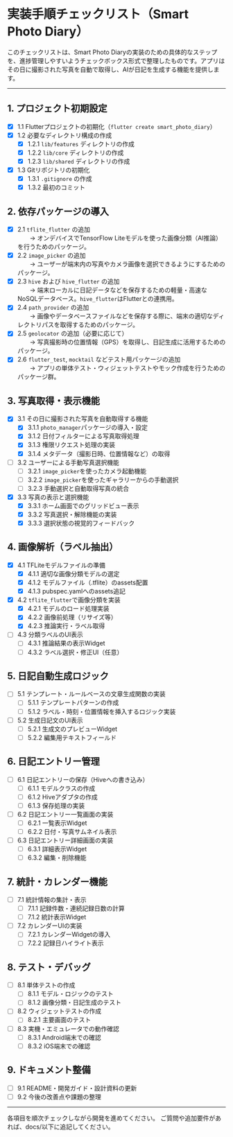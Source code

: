 # 実装手順チェックリスト（Smart Photo Diary）

このチェックリストは、Smart Photo Diaryの実装のための具体的なステップを、進捗管理しやすいようチェックボックス形式で整理したものです。アプリはその日に撮影された写真を自動で取得し、AIが日記を生成する機能を提供します。

---

## 1. プロジェクト初期設定
- [x] 1.1 Flutterプロジェクトの初期化（`flutter create smart_photo_diary`）
- [x] 1.2 必要なディレクトリ構成の作成
    - [x] 1.2.1 `lib/features` ディレクトリの作成
    - [x] 1.2.2 `lib/core` ディレクトリの作成
    - [x] 1.2.3 `lib/shared` ディレクトリの作成
- [x] 1.3 Gitリポジトリの初期化
    - [x] 1.3.1 `.gitignore` の作成
    - [x] 1.3.2 最初のコミット

## 2. 依存パッケージの導入
- [x] 2.1 `tflite_flutter` の追加  
  → オンデバイスでTensorFlow Liteモデルを使った画像分類（AI推論）を行うためのパッケージ。
- [x] 2.2 `image_picker` の追加  
  → ユーザーが端末内の写真やカメラ画像を選択できるようにするためのパッケージ。
- [x] 2.3 `hive` および `hive_flutter` の追加  
  → 端末ローカルに日記データなどを保存するための軽量・高速なNoSQLデータベース。`hive_flutter`はFlutterとの連携用。
- [x] 2.4 `path_provider` の追加  
  → 画像やデータベースファイルなどを保存する際に、端末の適切なディレクトリパスを取得するためのパッケージ。
- [x] 2.5 `geolocator` の追加（必要に応じて）  
  → 写真撮影時の位置情報（GPS）を取得し、日記生成に活用するためのパッケージ。
- [x] 2.6 `flutter_test`, `mocktail` などテスト用パッケージの追加  
  → アプリの単体テスト・ウィジェットテストやモック作成を行うためのパッケージ群。

## 3. 写真取得・表示機能
- [x] 3.1 その日に撮影された写真を自動取得する機能
    - [x] 3.1.1 `photo_manager`パッケージの導入・設定
    - [x] 3.1.2 日付フィルターによる写真取得処理
    - [x] 3.1.3 権限リクエスト処理の実装
    - [x] 3.1.4 メタデータ（撮影日時、位置情報など）の取得
- [ ] 3.2 ユーザーによる手動写真選択機能
    - [ ] 3.2.1 `image_picker`を使ったカメラ起動機能
    - [ ] 3.2.2 `image_picker`を使ったギャラリーからの手動選択
    - [ ] 3.2.3 手動選択と自動取得写真の統合
- [x] 3.3 写真の表示と選択機能
    - [x] 3.3.1 ホーム画面でのグリッドビュー表示
    - [x] 3.3.2 写真選択・解除機能の実装
    - [x] 3.3.3 選択状態の視覚的フィードバック

## 4. 画像解析（ラベル抽出）
- [x] 4.1 TFLiteモデルファイルの準備
    - [x] 4.1.1 適切な画像分類モデルの選定
    - [x] 4.1.2 モデルファイル（.tflite）のassets配置
    - [x] 4.1.3 pubspec.yamlへのassets追記
- [x] 4.2 `tflite_flutter`で画像分類を実装
    - [x] 4.2.1 モデルのロード処理実装
    - [x] 4.2.2 画像前処理（リサイズ等）
    - [x] 4.2.3 推論実行・ラベル取得
- [ ] 4.3 分類ラベルのUI表示
    - [ ] 4.3.1 推論結果の表示Widget
    - [ ] 4.3.2 ラベル選択・修正UI（任意）

## 5. 日記自動生成ロジック
- [ ] 5.1 テンプレート・ルールベースの文章生成関数の実装
    - [ ] 5.1.1 テンプレートパターンの作成
    - [ ] 5.1.2 ラベル・時刻・位置情報を挿入するロジック実装
- [ ] 5.2 生成日記文のUI表示
    - [ ] 5.2.1 生成文のプレビューWidget
    - [ ] 5.2.2 編集用テキストフィールド

## 6. 日記エントリー管理
- [ ] 6.1 日記エントリーの保存（Hiveへの書き込み）
    - [ ] 6.1.1 モデルクラスの作成
    - [ ] 6.1.2 Hiveアダプタの作成
    - [ ] 6.1.3 保存処理の実装
- [ ] 6.2 日記エントリー一覧画面の実装
    - [ ] 6.2.1 一覧表示Widget
    - [ ] 6.2.2 日付・写真サムネイル表示
- [ ] 6.3 日記エントリー詳細画面の実装
    - [ ] 6.3.1 詳細表示Widget
    - [ ] 6.3.2 編集・削除機能

## 7. 統計・カレンダー機能
- [ ] 7.1 統計情報の集計・表示
    - [ ] 7.1.1 記録件数・連続記録日数の計算
    - [ ] 7.1.2 統計表示Widget
- [ ] 7.2 カレンダーUIの実装
    - [ ] 7.2.1 カレンダーWidgetの導入
    - [ ] 7.2.2 記録日ハイライト表示

## 8. テスト・デバッグ
- [ ] 8.1 単体テストの作成
    - [ ] 8.1.1 モデル・ロジックのテスト
    - [ ] 8.1.2 画像分類・日記生成のテスト
- [ ] 8.2 ウィジェットテストの作成
    - [ ] 8.2.1 主要画面のテスト
- [ ] 8.3 実機・エミュレータでの動作確認
    - [ ] 8.3.1 Android端末での確認
    - [ ] 8.3.2 iOS端末での確認

## 9. ドキュメント整備
- [ ] 9.1 README・開発ガイド・設計資料の更新
- [ ] 9.2 今後の改善点や課題の整理

---

各項目を順次チェックしながら開発を進めてください。
ご質問や追加要件があれば、docs/以下に追記してください。
